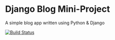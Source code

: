 # Django Blog Mini-Project

A simple blog app written using Python & Django

[![Build Status](https://travis-ci.org/haydal810/django_blog.svg?branch=master)](https://travis-ci.org/haydal810/django_blog)






